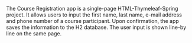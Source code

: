 The Course Registration app is a single-page HTML-Thymeleaf-Spring 
project. It allows users to input the first name, last name, e-mail address and phone number of a course participant. Upon 
confirmation, the app saves the information to the H2 database. The user 
input is shown line-by line on the same page.
